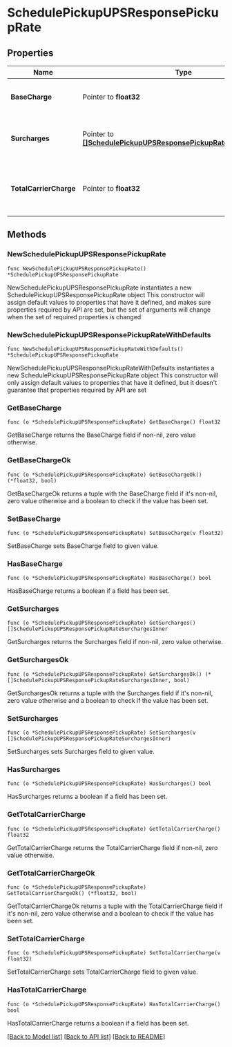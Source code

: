 # SchedulePickupUPSResponsePickupRate

## Properties

Name | Type | Description | Notes
------------ | ------------- | ------------- | -------------
**BaseCharge** | Pointer to **float32** | It displays the base charge for this pickup | [optional] 
**Surcharges** | Pointer to [**[]SchedulePickupUPSResponsePickupRateSurchargesInner**](SchedulePickupUPSResponsePickupRateSurchargesInner.md) | It displays the surcharges if any for the pickup | [optional] 
**TotalCarrierCharge** | Pointer to **float32** | It displays the total charge for the pickup including surcharges. | [optional] 

## Methods

### NewSchedulePickupUPSResponsePickupRate

`func NewSchedulePickupUPSResponsePickupRate() *SchedulePickupUPSResponsePickupRate`

NewSchedulePickupUPSResponsePickupRate instantiates a new SchedulePickupUPSResponsePickupRate object
This constructor will assign default values to properties that have it defined,
and makes sure properties required by API are set, but the set of arguments
will change when the set of required properties is changed

### NewSchedulePickupUPSResponsePickupRateWithDefaults

`func NewSchedulePickupUPSResponsePickupRateWithDefaults() *SchedulePickupUPSResponsePickupRate`

NewSchedulePickupUPSResponsePickupRateWithDefaults instantiates a new SchedulePickupUPSResponsePickupRate object
This constructor will only assign default values to properties that have it defined,
but it doesn't guarantee that properties required by API are set

### GetBaseCharge

`func (o *SchedulePickupUPSResponsePickupRate) GetBaseCharge() float32`

GetBaseCharge returns the BaseCharge field if non-nil, zero value otherwise.

### GetBaseChargeOk

`func (o *SchedulePickupUPSResponsePickupRate) GetBaseChargeOk() (*float32, bool)`

GetBaseChargeOk returns a tuple with the BaseCharge field if it's non-nil, zero value otherwise
and a boolean to check if the value has been set.

### SetBaseCharge

`func (o *SchedulePickupUPSResponsePickupRate) SetBaseCharge(v float32)`

SetBaseCharge sets BaseCharge field to given value.

### HasBaseCharge

`func (o *SchedulePickupUPSResponsePickupRate) HasBaseCharge() bool`

HasBaseCharge returns a boolean if a field has been set.

### GetSurcharges

`func (o *SchedulePickupUPSResponsePickupRate) GetSurcharges() []SchedulePickupUPSResponsePickupRateSurchargesInner`

GetSurcharges returns the Surcharges field if non-nil, zero value otherwise.

### GetSurchargesOk

`func (o *SchedulePickupUPSResponsePickupRate) GetSurchargesOk() (*[]SchedulePickupUPSResponsePickupRateSurchargesInner, bool)`

GetSurchargesOk returns a tuple with the Surcharges field if it's non-nil, zero value otherwise
and a boolean to check if the value has been set.

### SetSurcharges

`func (o *SchedulePickupUPSResponsePickupRate) SetSurcharges(v []SchedulePickupUPSResponsePickupRateSurchargesInner)`

SetSurcharges sets Surcharges field to given value.

### HasSurcharges

`func (o *SchedulePickupUPSResponsePickupRate) HasSurcharges() bool`

HasSurcharges returns a boolean if a field has been set.

### GetTotalCarrierCharge

`func (o *SchedulePickupUPSResponsePickupRate) GetTotalCarrierCharge() float32`

GetTotalCarrierCharge returns the TotalCarrierCharge field if non-nil, zero value otherwise.

### GetTotalCarrierChargeOk

`func (o *SchedulePickupUPSResponsePickupRate) GetTotalCarrierChargeOk() (*float32, bool)`

GetTotalCarrierChargeOk returns a tuple with the TotalCarrierCharge field if it's non-nil, zero value otherwise
and a boolean to check if the value has been set.

### SetTotalCarrierCharge

`func (o *SchedulePickupUPSResponsePickupRate) SetTotalCarrierCharge(v float32)`

SetTotalCarrierCharge sets TotalCarrierCharge field to given value.

### HasTotalCarrierCharge

`func (o *SchedulePickupUPSResponsePickupRate) HasTotalCarrierCharge() bool`

HasTotalCarrierCharge returns a boolean if a field has been set.


[[Back to Model list]](../README.md#documentation-for-models) [[Back to API list]](../README.md#documentation-for-api-endpoints) [[Back to README]](../README.md)


